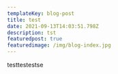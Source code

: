 ```yaml
---
templateKey: blog-post
title: test
date: 2021-09-13T14:03:51.798Z
description: tst
featuredpost: true
featuredimage: /img/blog-index.jpg
---
```

testtestestse